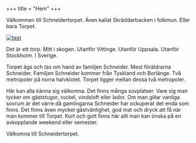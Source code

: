 +++
title = "Hem"
+++

Välkommen till Schneidertorpet. Även kallat Skräddarbacken i folkmun. Eller bara Torpet.

[![test](https://healthchecks.io/badge/24dc781b-c14c-4ccc-bab3-852846/wCL0lphY-2.svg)](https://healthchecks.io/projects/06396f4e-c147-4c2e-8979-de735faad2b4/checks/)

Det är ett torp. Mitt i skogen. Utanför Vittinge. Utanför Uppsala. Utanför Stockholm. 
I Sverige.

Torpet ägs och tas om hand av familjen Schneider. Mest föräldrarna Schneider. Familjen
Schneider kommer från Tyskland och Borlänge. Två metropoler på norra halvklotet. 
Torpet ligger mellan dessa två metropoler.

Här kan alla känna sig välkomna. Det finns många sovplatser. Vare sig man tycker om
gäststugor, ruckel, vindsloft eller lador. Om man gillar vanliga sovrum är det värre då
gamlingarna Schneider har ockuperat det enda som finns. Det finns även mycket 
gästvänlighet, god mat och dryck att få när man kommer till Torpet. Kort och gott
finns här allt man kan önska på en avkopplande weekend eller semester.

Välkomna till Schneidertorpet.
